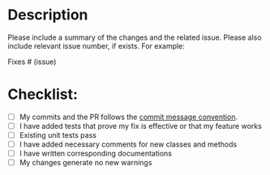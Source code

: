 # Description

Please include a summary of the changes and the related issue. Please also include relevant issue number, if exists.
For example:

Fixes # (issue)

# Checklist:

- [ ] My commits and the PR follows the [commit message convention](https://www.conventionalcommits.org/en/v1.0.0/).
- [ ] I have added tests that prove my fix is effective or that my feature works
- [ ] Existing unit tests pass
- [ ] I have added necessary comments for new classes and methods
- [ ] I have written corresponding documentations
- [ ] My changes generate no new warnings

